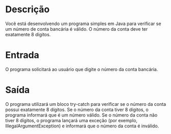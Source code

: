 # Descrição
Você está desenvolvendo um programa simples em Java para verificar se um número de conta bancária é válido. O número da conta deve ter exatamente 8 dígitos.

# Entrada
O programa solicitará ao usuário que digite o número da conta bancária.

# Saída
O programa utilizará um bloco try-catch para verificar se o número da conta possui exatamente 8 dígitos.
Se o número da conta tiver 8 dígitos, o programa informará que é um número válido.
Se o número da conta não tiver 8 dígitos, o programa lançará uma exceção (por exemplo, IllegalArgumentException) e informará que o número da conta é inválido.